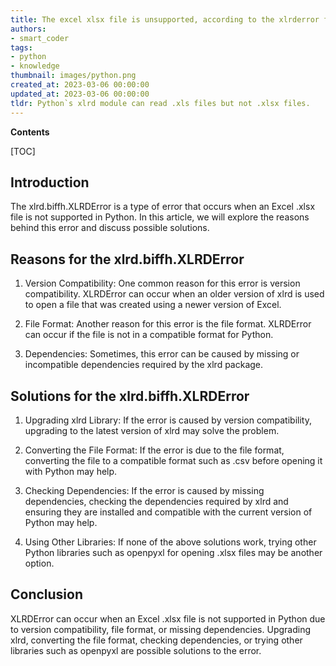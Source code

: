 ```yaml
---
title: The excel xlsx file is unsupported, according to the xlrderror from xlrd.biffh
authors:
- smart_coder
tags:
- python
- knowledge
thumbnail: images/python.png
created_at: 2023-03-06 00:00:00
updated_at: 2023-03-06 00:00:00
tldr: Python`s xlrd module can read .xls files but not .xlsx files.
---
```


**Contents**

[TOC]

## Introduction

The xlrd.biffh.XLRDError is a type of error that occurs when an Excel .xlsx file is not supported in Python. In this article, we will explore the reasons behind this error and discuss possible solutions.

## Reasons for the xlrd.biffh.XLRDError

1. Version Compatibility: One common reason for this error is version compatibility. XLRDError can occur when an older version of xlrd is used to open a file that was created using a newer version of Excel.

2. File Format: Another reason for this error is the file format. XLRDError can occur if the file is not in a compatible format for Python.

3. Dependencies: Sometimes, this error can be caused by missing or incompatible dependencies required by the xlrd package.

## Solutions for the xlrd.biffh.XLRDError

1. Upgrading xlrd Library: If the error is caused by version compatibility, upgrading to the latest version of xlrd may solve the problem.

2. Converting the File Format: If the error is due to the file format, converting the file to a compatible format such as .csv before opening it with Python may help.

3. Checking Dependencies: If the error is caused by missing dependencies, checking the dependencies required by xlrd and ensuring they are installed and compatible with the current version of Python may help.

4. Using Other Libraries: If none of the above solutions work, trying other Python libraries such as openpyxl for opening .xlsx files may be another option.

## Conclusion

XLRDError can occur when an Excel .xlsx file is not supported in Python due to version compatibility, file format, or missing dependencies. Upgrading xlrd, converting the file format, checking dependencies, or trying other libraries such as openpyxl are possible solutions to the error.
